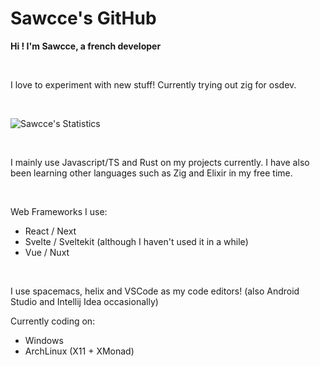 # Sawcce's GitHub

__Hi ! I'm Sawcce, a french developer__

<br />

I love to experiment with new stuff! Currently trying out zig for osdev.

<br />

![Sawcce's Statistics](https://github-readme-stats.vercel.app/api?username=sawcce&show_icons=true&theme=tokyonight)

<br/>

I mainly use Javascript/TS and Rust on my projects currently.
I have also been learning other languages such as Zig and Elixir in my free time.

<br/>

Web Frameworks I use:

- React / Next
- Svelte / Sveltekit (although I haven't used it in a while)
- Vue / Nuxt

<br/>

I use spacemacs, helix and VSCode as my code editors! (also Android Studio and Intellij Idea occasionally)

Currently coding on:
- Windows
- ArchLinux (X11 + XMonad)
